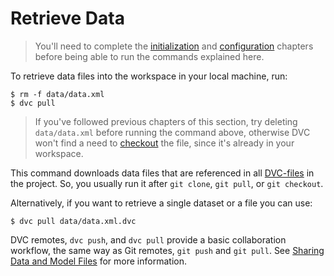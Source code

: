 # Retrieve Data

> You'll need to complete the [initialization](/doc/get-started/initialize) and
> [configuration](/doc/get-started/configure) chapters before being able to run
> the commands explained here.

To retrieve data files into the <abbr>workspace</abbr> in your local machine,
run:

```dvc
$ rm -f data/data.xml
$ dvc pull
```

> If you've followed previous chapters of this section, try deleting
> `data/data.xml` before running the command above, otherwise DVC won't find a
> need to [checkout](/doc/command-reference/checkout) the file, since it's
> already in your workspace.

This command downloads data files that are referenced in all
[DVC-files](/doc/user-guide/dvc-file-format) in the <abbr>project</abbr>. So,
you usually run it after `git clone`, `git pull`, or `git checkout`.

Alternatively, if you want to retrieve a single dataset or a file you can use:

```dvc
$ dvc pull data/data.xml.dvc
```

DVC remotes, `dvc push`, and `dvc pull` provide a basic collaboration workflow,
the same way as Git remotes, `git push` and `git pull`. See
[Sharing Data and Model Files](/doc/use-cases/sharing-data-and-model-files) for
more information.
